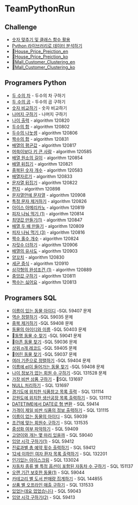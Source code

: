 # TeamPythonRun

## Challenge
- [숫자 맞추기 및 클래스 함수 활용](docs/eungyukim/RandomNumber.md)
- [Python 라이브러리로 데이터 분석하기](docs/eungyukim/CrimeOccurrence.md)
- [House_Price_Preiction_en](docs/ml/House_Price_Prediction_en.md)
- [House_Price_Preiction_ko](docs/ml/House_Price_Prediction_ko.md)
- [Mall_Customer_Clustering_en](docs/ml/Mall_Customer_Clustering_en.md)
- [Mall_Customer_Clustering_ko](docs/ml/Mall_Customers_Clustering_ko.md)

## Programers Python
- [두 수의 차](docs/eungyukim/Substaction.md) - 두수의 차 구하기
- [두 수의 곱](docs/eungyukim/programmers_120804.md) - 두수의 곱 구하기
- [숫자 비교하기](docs/eungyukim/algorithm_120807.md) - 숫자 비교하기
- [나머지 구하기](docs/eungyukim/algorithm_120810.md) - 나머지 구하기
- [나이 출력](docs/eungyukim/algorithm_120820.md) - algorithm 120820
- [두수의 합](docs/eungyukim/algorithm_120802.md) - algorithm 120802
- [두수의 나눗셈](docs/eungyukim/algorithm_120806.md) - algorithm 120806
- [짝수의 합](docs/eungyukim/algorithm_120831.md) - algorithm 120831
- [배열의 평균값](docs/eungyukim/algorithm_120817.md) - algorithm 120817
- [머쓱이보다 키 큰 사람](docs/eungyukim/algorithm_120585.md) - algorithm 120585
- [배열 원소의 길이](docs/eungyukim/algorithm_120854.md) - algorithm 120854
- [배열 뒤집기](docs/eungyukim/algorithm_120821.md) - algorithm 120821
- [중복된 숫자 개수](docs/eungyukim/algorithm_120583.md) - algorithm 120583
- [배열자르기](docs/eungyukim/algorithm_120833.md) - algorithm 120833
- [문자열 뒤집기](docs/eungyukim/algorithm_120822.md) - algorithm 120822
- [편지](docs/eungyukim/algorithm_120898.md) - algorithm 120898
- [문자열안에 문자열](docs/eungyukim/algorithm_120908.md) - algorithm 120908
- [특정 문자 제거하기](docs/eungyukim/algorithm_120826.md) - algorithm 120826
- [아이스 아메리카노](docs/eungyukim/algorithm_120819.md) - algorithm 120819
- [피자 나눠 먹기 (1)](docs/eungyukim/algorithm_120814.md) - algorithm 120814
- [최댓값 만들기(1)](docs/eungyukim/algorithm_120847.md) - algorithm 120847
- [배열 두 배 만들기](docs/eungyukim/algorithm_120809.md) - algorithm 120809
- [피자 나눠 먹기 (3)](docs/eungyukim/algorithm_120816.md) - algorithm 120816
- [짝수 홀수 개수](docs/eungyukim/algorithm_120824.md) - algorithm 120824
- [자릿수 더하기](docs/eungyukim/algorithm_120906.md) - algorithm 120906
- [배열의 유사도](docs/eungyukim/algorithm_120903.md) - algorithm 120903
- [양꼬치](docs/eungyukim/algorithm_120830.md) - algorithm 120830
- [세균 증식](docs/eungyukim/algorithm_120910.md) - algorithm 120910
- [삼각형의 완성조건 (1)](docs/eungyukim/algorithm_120889.md) - algorithm 120889
- [중앙값 구하기](docs/eungyukim/algorithm_120811.md) - algorithm 120811
- [짝수는 싫어요](docs/eungyukim/algorithm_120813.md) - algorithm 120813

## Programers SQL
- [이름이 있는 동물 아이디](docs/eungyukim/SQL_59407.md) -SQL 59407 문제
- [역순 정렬하기](docs/eungyukim/SQL_59035.md) -SQL 59035 문제
- [중복 제거하기](docs/eungyukim/SQL_59408.md) -SQL 59408 문제
- [동물의 아이디와 이름](docs/eungyukim/SQL_50403.md) -SQL 50403 문제
- [동명 동물 수 찾기](docs/eungyukim/SQL_59041.md) -SQL 59041 문제
- [아픈 동물 찾기](docs/eungyukim/SQL_59036.md) -SQL 59036 문제
- [상위 n개 레코드](docs/eungyukim/SQL_59405.md) -SQL 59405 문제
- [어린 동물 찾기](docs/eungyukim/SQL_59037.md) -SQL 59037 문제
- [여러 기준으로 정렬하기](docs/eungyukim/SQL_59404.md) -SQL 59404 문제
- [이름에 el이 들어가는 동물 찾기](docs/eungyukim/SQL_59408.md) -SQL 59408 문제
- [나이 정보가 없는 회원 수 구하기](docs/eungyukim/SQL_131528.md) -SQL 131528 문제
- [가장 비싼 상품 구하기](docs/eungyukim/SQL_131697.md) - SQL 131697
- [NULL 처리하기](docs/eungyukim/SQL_59410.md) - SQL 131697
- [경기도에 위치한 식품창고 목록 출력](docs/eungyukim/SQL_131114.md) - SQL 131114
- [강원도에 위치한 생산공장 목록 출력하기](docs/eungyukim/SQL_131112.md) - SQL 131112
- [DATETIME에서 DATE로 형 변환](docs/eungyukim/SQL_59414.md) - SQL 59414
- [가격이 제일 비싼 식품의 정보 출력하기](docs/eungyukim/SQL_131115.md) - SQL 131115
- [이름이 없는 동물의 아이디](docs/eungyukim/SQL_59039.md) - SQL 59039
- [조건에 맞는 회원수 구하기](docs/eungyukim/SQL_131535.md) - SQL 131535
- [중성화 여부 파악하기](docs/eungyukim/SQL_59409.md) - SQL 59409
- [고양이와 개는 몇 마리 있을까](docs/eungyukim/SQL_59040.md) - SQL 59040
- [입양 시각 구하기(1)](docs/eungyukim/SQL_59412.md) - SQL 59412
- [진료과별 총 예약 횟수 출력하기](docs/eungyukim/SQL_132202.md) - SQL 59412
- [12세 이하인 여자 환자 목록 출력하기](docs/eungyukim/SQL_132201.md) - SQL 132201
- [인기있는 아이스크림](docs/eungyukim/SQL_133024.md) - SQL 133024
- [자동차 종류 별 특정 옵션이 포함된 자동차 수 구하기](docs/eungyukim/SQL_151137.md) - SQL 151137
- [오랜 기간 보호한 동물(1)](docs/eungyukim/SQL_59044.md) - SQL 59044
- [카테고리 별 도서 판매량 집계하기](docs/eungyukim/SQL_144855.md) - SQL 144855
- [상품 별 오프라인 매출 구하기](docs/eungyukim/SQL_131533.md) - SQL 131533
- [있었는데요 없었습니다](docs/eungyukim/SQL_59043.md) - SQL 59043
- [입양 시각 구하기(2)](docs/eungyukim/SQL_59413.md) - SQL 59413
